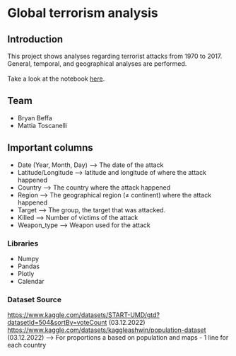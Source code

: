 # Global terrorism analysis

## Introduction
This project shows analyses regarding terrorist attacks from 1970 to 2017. General, temporal, and geographical analyses are performed. <br><br>
Take a look at the notebook [here](https://mattiatoscanelli.github.io/global-terrorism-analysis/).

## Team
- Bryan Beffa
- Mattia Toscanelli

## Important columns
- Date (Year, Month, Day) --> The date of the attack
- Latitude/Longitude --> latitude and longitude of where the attack happened
- Country --> The country where the attack happened
- Region --> The geographical region (≠ continent) where the attack happened
- Target --> The group, the target that was attacked.
- Killed --> Number of victims of the attack
- Weapon_type --> Weapon used for the attack

### Libraries
- Numpy
- Pandas
- Plotly
- Calendar

### Dataset Source
https://www.kaggle.com/datasets/START-UMD/gtd?datasetId=504&sortBy=voteCount (03.12.2022)<br>
https://www.kaggle.com/datasets/kaggleashwin/population-dataset (03.12.2022) --> For proportions a based on population and maps - 1 line for each country
